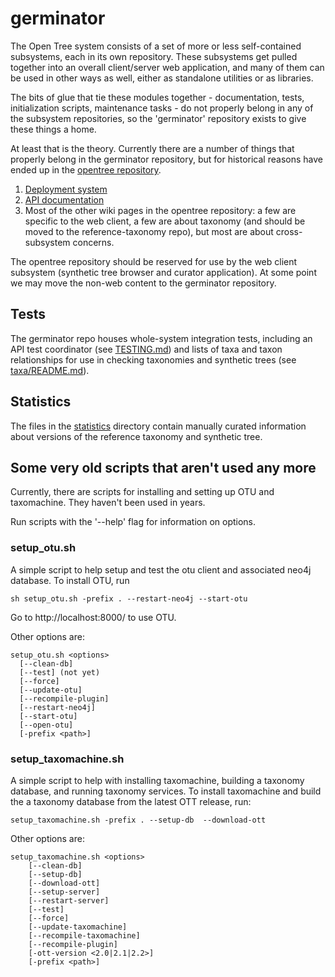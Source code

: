 germinator
==============

The Open Tree system consists of a set of more or less
self-contained subsystems, each in its own repository.  These subsystems
get pulled together into an overall client/server web application, and
many of them can be used in other ways as well, either as standalone
utilities or as libraries.

The bits of glue that tie these modules together - documentation,
tests, initialization scripts, maintenance tasks - do not properly
belong in any of the subsystem repositories, so the 'germinator'
repository exists to give these things a home.

At least that is the theory.  Currently there are a number of things
that properly belong in the germinator repository, but for historical
reasons have ended up in the [opentree repository](https://github.com/OpenTreeOfLife/opentree).

1. [Deployment system](https://github.com/OpenTreeOfLife/opentree/blob/master/deploy/README.md)
1. [API documentation](https://github.com/OpenTreeOfLife/opentree/wiki/Open-Tree-of-Life-APIs)
1. Most of the other wiki pages in the opentree repository: a few are specific to the web client, a few are about taxonomy (and should be moved to the reference-taxonomy repo), but most are about cross-subsystem concerns.

The opentree repository should be reserved for use by the web client subsystem (synthetic 
tree browser and curator application).
At some point we may move the non-web content to the germinator repository.

Tests
-----

The germinator repo houses whole-system integration tests, including
an API test coordinator (see [TESTING.md](TESTING.md)) and lists of
taxa and taxon relationships for use in checking taxonomies and
synthetic trees (see [taxa/README.md](taxa/README.md)).

Statistics
----------

The files in the [statistics](statistics) directory contain manually
curated information about versions of the reference taxonomy and
synthetic tree.



Some very old scripts that aren't used any more
-----------------------------------------------

Currently, there are scripts for installing and setting up OTU and taxomachine.  They haven't been used in years.

Run scripts with the '--help' flag for information on options.

### setup_otu.sh

A simple script to help setup and test the otu client and associated neo4j database. To install OTU, run

    sh setup_otu.sh -prefix . --restart-neo4j --start-otu
    
Go to http://localhost:8000/ to use OTU.

Other options are:

```
setup_otu.sh <options>
  [--clean-db]
  [--test] (not yet)
  [--force]
  [--update-otu]
  [--recompile-plugin]
  [--restart-neo4j]
  [--start-otu]
  [--open-otu]
  [-prefix <path>]
```

### setup_taxomachine.sh

A simple script to help with installing taxomachine, building a taxonomy database, and running taxonomy services. To install taxomachine and build the a taxonomy database from the latest OTT release, run:

    setup_taxomachine.sh -prefix . --setup-db  --download-ott

Other options are:
```
setup_taxomachine.sh <options>
	[--clean-db]
	[--setup-db]
	[--download-ott]
	[--setup-server]
	[--restart-server]
	[--test]
	[--force]
	[--update-taxomachine]
	[--recompile-taxomachine]
	[--recompile-plugin]
	[-ott-version <2.0|2.1|2.2>]
	[-prefix <path>]
```


